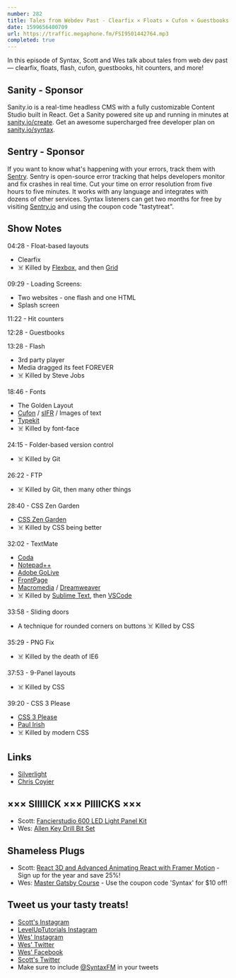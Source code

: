 ```yaml
---
number: 282
title: Tales from Webdev Past - Clearfix × Floats × Cufon × Guestbooks × PNG Fix × More!
date: 1599656400709
url: https://traffic.megaphone.fm/FSI9501442764.mp3
completed: true
---
```


In this episode of Syntax, Scott and Wes talk about tales from web dev past — clearfix, floats, flash, cufon, guestbooks, hit counters, and more!

## Sanity - Sponsor
Sanity.io is a real-time headless CMS with a fully customizable Content Studio built in React. Get a Sanity powered site up and running in minutes at [sanity.io/create](https://www.sanity.io/create). Get an awesome supercharged free developer plan on [sanity.io/syntax](https://www.sanity.io/syntax).

## Sentry - Sponsor
If you want to know what's happening with your errors, track them with [Sentry](https://sentry.io/). Sentry is open-source error tracking that helps developers monitor and fix crashes in real time. Cut your time on error resolution from five hours to five minutes. It works with any language and integrates with dozens of other services. Syntax listeners can get two months for free by visiting [Sentry.io](https://sentry.io/) and using the coupon code "tastytreat".

## Show Notes

04:28 - Float-based layouts
* Clearfix
* ☠️ Killed by [Flexbox](https://developer.mozilla.org/en-US/docs/Web/CSS/CSS_Flexible_Box_Layout/Basic_Concepts_of_Flexbox), and then [Grid](https://developer.mozilla.org/en-US/docs/Web/CSS/CSS_Grid_Layout)

09:29 - Loading Screens:
* Two websites - one flash and one HTML
* Splash screen

11:22 - Hit counters

12:28 - Guestbooks

13:28 - Flash
* 3rd party player
* Media dragged its feet FOREVER
* ☠️ Killed by Steve Jobs

18:46 - Fonts
* The Golden Layout
* [Cufon](http://cufon.shoqolate.com/generate/) / [sIFR](https://en.wikipedia.org/wiki/Scalable_Inman_Flash_Replacement) / Images of text
* [Typekit](https://typekit.com/)
* ☠️ Killed by font-face

24:15 - Folder-based version control
* ☠️ Killed by Git

26:22 - FTP
* ☠️ Killed by Git, then many other things

28:40 - CSS Zen Garden
* [CSS Zen Garden](http://www.csszengarden.com/)
* ☠️ Killed by CSS being better

32:02 - TextMate
* [Coda](https://panic.com/coda/)
* [Notepad++](https://notepad-plus-plus.org/)
* [Adobe GoLive](https://en.wikipedia.org/wiki/Adobe_GoLive)
* [FrontPage](https://en.wikipedia.org/wiki/Microsoft_FrontPage)
* [Macromedia](https://en.wikipedia.org/wiki/Macromedia) / [Dreamweaver](https://www.adobe.com/products/dreamweaver.html)
* ☠️ Killed by [Sublime Text](https://www.sublimetext.com/), then [VSCode](https://code.visualstudio.com/)

33:58 - Sliding doors
* A technique for rounded corners on buttons
☠️ Killed by CSS

35:29 - PNG Fix
* ☠️ Killed by the death of IE6

37:53 - 9-Panel layouts
* ☠️ Killed by CSS

39:20 - CSS 3 Please
* [CSS 3 Please](https://css3please.com/)
* [Paul Irish](https://www.paulirish.com/)
* ☠️ Killed by modern CSS

## Links
* [Silverlight](https://www.microsoft.com/silverlight/)
* [Chris Coyier](https://chriscoyier.net/)

## ××× SIIIIICK ××× PIIIICKS ×××
* Scott: [Fancierstudio 600 LED Light Panel Kit](https://amzn.to/3beDZYz)
* Wes: [Allen Key Drill Bit Set](https://amzn.to/3juGFnJ) 

## Shameless Plugs
* Scott: [React 3D and Advanced Animating React with Framer Motion](https://www.leveluptutorials.com/pro) - Sign up for the year and save 25%!
* Wes: [Master Gatsby Course](https://mastergatsby.com/) - Use the coupon code 'Syntax' for $10 off!

## Tweet us your tasty treats!
* [Scott's Instagram](https://www.instagram.com/stolinski/)
* [LevelUpTutorials Instagram](https://www.instagram.com/LevelUpTutorials/)
* [Wes' Instagram](https://www.instagram.com/wesbos/)
* [Wes' Twitter](https://twitter.com/wesbos)
* [Wes' Facebook](https://www.facebook.com/wesbos.developer)
* [Scott's Twitter](https://twitter.com/stolinski)
* Make sure to include [@SyntaxFM](https://twitter.com/SyntaxFM) in your tweets